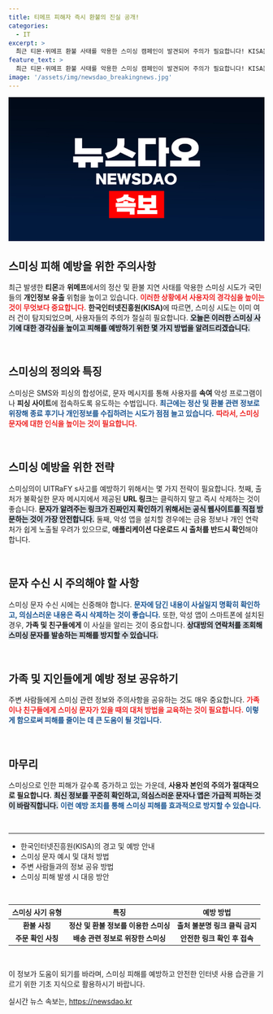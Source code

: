 ```yaml
---
title: 티메프 피해자 즉시 환불의 진실 공개!
categories:
  - IT
excerpt: >
  최근 티몬·위메프 환불 사태를 악용한 스미싱 캠페인이 발견되어 주의가 필요합니다! KISA는 피싱 페이지 연결로 개인정보와 금융정보 탈취 위험이 있다고 경고하고, 출처 불분명한 URL 클릭을 금지하고 있습니다. 피해를 예방하기 위한 팁을 확인하세요!
feature_text: >
  최근 티몬·위메프 환불 사태를 악용한 스미싱 캠페인이 발견되어 주의가 필요합니다! KISA는 피싱 페이지 연결로 개인정보와 금융정보 탈취 위험이 있다고 경고하고, 출처 불분명한 URL 클릭을 금지하고 있습니다. 피해를 예방하기 위한 팁을 확인하세요!
image: '/assets/img/newsdao_breakingnews.jpg'
---
```


<p><img src="/assets/img/newsdao_breakingnews.jpg" alt="implanttips 속보" /></p>

<h2 data-ke-size="size26">스미싱 피해 예방을 위한 주의사항</h2>

<p>최근 발생한 <strong>티몬</strong>과 <strong>위메프</strong>에서의 정산 및 환불 지연 사태를 악용한 스미싱 시도가 국민들의 <strong>개인정보 유출</strong> 위험을 높이고 있습니다. <b><span style="color: #ee2323;">이러한 상황에서 사용자의 경각심을 높이는 것이 무엇보다 중요합니다.</span></b> <strong>한국인터넷진흥원(KISA)</strong>에 따르면, 스미싱 시도는 이미 여러 건이 탐지되었으며, 사용자들의 주의가 절실히 필요합니다. <b><span style="background-color: #21538527;">오늘은 이러한 스미싱 사기에 대한 경각심을 높이고 피해를 예방하기 위한 몇 가지 방법을 알려드리겠습니다.</span></b></p>

<p data-ke-size="size16">&nbsp;</p>

<h2 data-ke-size="size26">스미싱의 정의와 특징</h2>

<p>스미싱은 SMS와 피싱의 합성어로, 문자 메시지를 통해 사용자를 <strong>속여</strong> 악성 프로그램이나 <strong>피싱 사이트</strong>에 접속하도록 유도하는 수법입니다. <b><span style="color: #1a5490;">최근에는 정산 및 환불 관련 정보로 위장해 종료 후기나 개인정보를 수집하려는 시도가 점점 늘고 있습니다.</span></b> <b><span style="color: #ee2323;">따라서, 스미싱 문자에 대한 인식을 높이는 것이 필요합니다.</span></b></p>

<p data-ke-size="size16">&nbsp;</p>

<h2 data-ke-size="size26">스미싱 예방을 위한 전략</h2>

<p>스미싱의이 UlTRaFY s사고를 예방하기 위해서는 몇 가지 전략이 필요합니다. 첫째, 출처가 불확실한 문자 메시지에서 제공된 <strong>URL 링크</strong>는 클릭하지 말고 즉시 삭제하는 것이 좋습니다. <b><span style="background-color: #21538527;">문자가 알려주는 링크가 진짜인지 확인하기 위해서는 공식 웹사이트를 직접 방문하는 것이 가장 안전합니다.</span></b> 둘째, 악성 앱을 설치할 경우에는 금융 정보나 개인 연락처가 쉽게 노출될 우려가 있으므로, <strong>애플리케이션 다운로드 시 출처를 반드시 확인</strong>해야 합니다. </p>

<p data-ke-size="size16">&nbsp;</p>

<h2 data-ke-size="size26">문자 수신 시 주의해야 할 사항</h2>

<p>스미싱 문자 수신 시에는 신중해야 합니다. <b><span style="color: #1a5490;">문자에 담긴 내용이 사실일지 명확히 확인하고, 의심스러운 내용은 즉시 삭제하는 것이 좋습니다.</span></b> 또한, 악성 앱이 스마트폰에 설치된 경우, <strong>가족 및 친구들에게</strong> 이 사실을 알리는 것이 중요합니다. <b><span style="background-color: #21538527;">상대방의 연락처를 조회해 스미싱 문자를 발송하는 피해를 방지할 수 있습니다.</span></b></p>

<p data-ke-size="size16">&nbsp;</p>

<h2 data-ke-size="size26">가족 및 지인들에게 예방 정보 공유하기</h2>

<p>주변 사람들에게 스미싱 관련 정보와 주의사항을 공유하는 것도 매우 중요합니다. <b><span style="color: #ee2323;">가족이나 친구들에게 스미싱 문자가 있을 때의 대처 방법을 교육하는 것이 필요합니다.</span></b> <b><span style="color: #1a5490;">이렇게 함으로써 피해를 줄이는 데 큰 도움이 될 것입니다.</span></b></p>

<p data-ke-size="size16">&nbsp;</p>

<h2 data-ke-size="size26">마무리</h2>

<p>스미싱으로 인한 피해가 갈수록 증가하고 있는 가운데, <strong>사용자 본인의 주의가 절대적으로 필요합니다.</strong> <b><span style="background-color: #21538527;">최신 정보를 꾸준히 확인하고, 의심스러운 문자나 앱은 가급적 피하는 것이 바람직합니다.</span></b> <b><span style="color: #1a5490;">이런 예방 조치를 통해 스미싱 피해를 효과적으로 방지할 수 있습니다.</span></b></p>

<p data-ke-size="size16">&nbsp;</p>

<hr>

<ul>
    <li>한국인터넷진흥원(KISA)의 경고 및 예방 안내</li>
    <li>스미싱 문자 예시 및 대처 방법</li>
    <li>주변 사람들과의 정보 공유 방법</li>
    <li>스미싱 피해 발생 시 대응 방안</li>
</ul>

<p data-ke-size="size16">&nbsp;</p>

<table>
    <thead>
        <tr>
            <th style="text-align: center;">스미싱 사기 유형</th>
            <th style="text-align: center;">특징</th>
            <th style="text-align: center;">예방 방법</th>
        </tr>
    </thead>
    <tbody>
        <tr>
            <td style="text-align: center; height: 17px;"><b>환불 사칭</b></td>
            <td style="text-align: center; height: 17px;"><b>정산 및 환불 정보를 이용한 스미싱</b></td>
            <td style="text-align: center; height: 17px;"><b>출처 불분명 링크 클릭 금지</b></td>
        </tr>
        <tr>
            <td style="text-align: center; height: 17px;"><b>주문 확인 사칭</b></td>
            <td style="text-align: center; height: 17px;"><b>배송 관련 정보로 위장한 스미싱</b></td>
            <td style="text-align: center; height: 17px;"><b>안전한 링크 확인 후 접속</b></td>
        </tr>
    </tbody>
</table> 

<p data-ke-size="size16">&nbsp;</p>

<p>이 정보가 도움이 되기를 바라며, 스미싱 피해를 예방하고 안전한 인터넷 사용 습관을 기르기 위한 기초 지식으로 활용하시기 바랍니다.</p>
실시간 뉴스 속보는, <a href="https://newsdao.kr" rel="dofollow">https://newsdao.kr</a>



